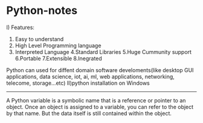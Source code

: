 # Python-notes
I) Features:


1. Easy to understand
2. High Level Programming language
3. Interpreted Language
4.Standard Libraries
5.Huge Cummunity support
6.Portable
7.Extensible
8.Inegrated 


Python can used for diffent domain software develoments(like desktop GUI applications, data science, iot, ai, ml, web applications, networking, telecome, storage...etc)
II)python installation on Windows

---------------------------------------------------
A Python variable is a symbolic name that is a reference or pointer to an object. Once an object is assigned to a variable, you can refer to the object by that name. But the data itself is still contained within the object.

